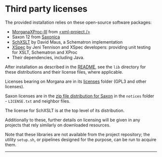 # Third party licenses

The provided installation relies on these open-source software packages:

- [MorganaXProc-III](https://www.xml-project.com/morganaxproc-iiise.html) from [&lt;xml-project />](https://www.xml-project.com)
- Saxon 12 from [Saxonica](https://www.saxonica.com/)
- [SchXSLT](https://github.com/schxslt/schxslt) by David Maus, a Schematron implementation
- [XSpec](https://github.com/xspec/xspec) by Jeni Tennison and XSpec developers: providing unit testing for XSLT, Schematron and XProc
- Their dependencies, including Java.

After installation as described in the [README](README.md), see the `lib` directory for these distributions and their license files, where applicable.

Licenses bearing on Morgana are in its [licenses](lib/MorganaXProc-IIIse-1.3.7/licences/) folder (GPL3 and other licenses).

Saxon licenses are in the [zip file distribution for Saxon](lib/SaxonHE12-3J.zip) in the `notices` folder - `LICENSE.txt` and neighbor files.

The license for SchXSLT is at the top level of its distribution.

Additionally to these, further details on licensing will be given in any projects that rely similarly on downloaded resources.

Note that these libraries are not available from the project repository; the utility `setup.sh`, or pipelines designed for the purpose, can be run to acquire them.

---
